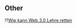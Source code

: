 <!--
author:   X
email:    your@mail.org
version:  0.0.1
language: de
narrator: Deutsch Male

comment:  A
          

link:   https://cdnjs.cloudflare.com/ajax/libs/animate.css/4.1.1/animate.min.css

-->

## Other

!?[Wie kann Web 3.0 Lehre retten](https://www.youtube.com/watch?v=y6tBVNe6mWw "Wie kann Web 3.0 Lehre retten? - Andre Dietrich & Sebastian Zug - University:Future Festival 2023.")
